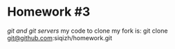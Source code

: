# Homework \#3
*git and git servers*
my code to clone my fork is:
git clone git@github.com:siqizh/homework.git
